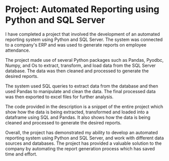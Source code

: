 # Project: Automated Reporting using Python and SQL Server

I have completed a project that involved the development of an automated reporting system using Python and SQL Server. The system was connected to a company's ERP and was used to generate reports on employee attendance.

The project made use of several Python packages such as Pandas, Pyodbc, Numpy, and Os to extract, transform, and load data from the SQL Server database. The data was then cleaned and processed to generate the desired reports.

The system used SQL queries to extract data from the database and then used Pandas to manipulate and clean the data. The final processed data was then exported to excel files for further analysis.

The code provided in the description is a snippet of the entire project which show how the data is being extracted, transformed and loaded into a dataframe using SQL and Pandas. It also shows how the data is being cleaned and processed to generate the desired reports.

Overall, the project has demonstrated my ability to develop an automated reporting system using Python and SQL Server, and work with different data sources and databases. The project has provided a valuable solution to the company by automating the report generation process which has saved time and effort.



